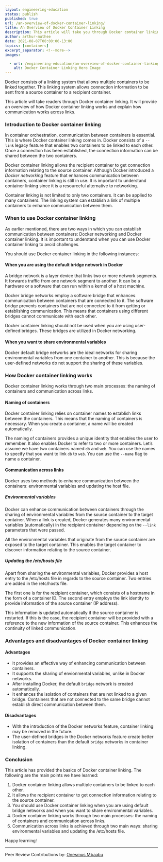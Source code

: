```yaml
---
layout: engineering-education
status: publish
published: true
url: /an-overview-of-docker-container-linking/
title: An Overview of Docker Container Linking
description: This article will take you through Docker container linking and explain when you should use it. It will also explain how it works and provide some of its advantages and disadvantages.
author: arthur-muthee
date: 2021-08-07T00:00:00-13:00
topics: [containers]
excerpt_separator: <!--more-->
images:

  - url: /engineering-education/an-overview-of-docker-container-linking/hero.png
    alt: Docker Container Linking Hero Image
---
```

Docker consists of a linking system that allows multiple containers to be linked together. This linking system allows connection information to be sent from a source container to a recipient container.
<!--more-->
This article will take readers through Docker container linking. It will provide an overview of how Docker container linking works and explain how communication works across links.

### Introduction to Docker container linking
In container orchestration, communication between containers is essential. This is where Docker container linking comes in. Docker consists of a `--link` legacy feature that enables two containers to be linked to each other. Once a connection has been established, the connection information can be shared between the two containers.  

Docker container linking allows the recipient container to get connection information relating to the source container. Although Docker introduced a *Docker networking* feature that enhances communication between containers, container linking is still in use. It is important to understand container linking since it is a resourceful alternative to networking. 

Container linking is not limited to only two containers. It can be applied to many containers. The linking system can establish a link of multiple containers to enhance communication between them. 

### When to use Docker container linking
As earlier mentioned, there are two ways in which you can establish communication between containers: Docker networking and Docker container linking. It is important to understand when you can use Docker container linking to avoid challenges.  

You should use Docker container linking in the following instances:

#### When you are using the default bridge network in Docker
A bridge network is a layer device that links two or more network segments. It forwards traffic from one network segment to another. It can be a hardware or a software that can run within a kernel of a host machine.

Docker bridge networks employ a software bridge that enhances communication between containers that are connected to it. The software bridge prevents containers that are not connected to it from getting or establishing communication. This means that containers using different bridges cannot communicate with each other.

Docker container linking should not be used when you are using user-defined bridges. These bridges are utilized in Docker networking. 

#### When you want to share environmental variables
Docker default bridge networks are the ideal networks for sharing environmental variables from one container to another. This is because the user-defined networks do not support the sharing of these variables. 

### How Docker container linking works
Docker container linking works through two main processes: the naming of containers and communication across links.

#### Naming of containers
Docker container linking relies on container names to establish links between the containers. This means that the naming of containers is necessary. When you create a container, a name will be created automatically.

The naming of containers provides a unique identity that enables the user to remember. It also enables Docker to refer to two or more containers. Let’s assume we have two containers named `db` and `web`. You can use the names to specify that you want to link `db` to `web`. You can use the `--name` flag to name a container.

#### Communication across links
Docker uses two methods to enhance communication between the containers: environmental variables and updating the host file.

##### Environmental variables
Docker can enhance communication between containers through the sharing of environmental variables from the source container to the target container. When a link is created, Docker generates many environmental variables (automatically) in the recipient container depending on the `--link` parameters that were passed.

All the environmental variables that originate from the source container are exposed to the target container. This enables the target container to discover information relating to the source container. 

##### Updating the /etc/hosts file
Apart from sharing the environmental variables, Docker provides a host entry to the /etc/hosts file in regards to the source container. Two entries are added in the /etc/hosts file. 

The first one is for the recipient container, which consists of a hostname in the form of a container ID. The second entry employs the link identity to provide information of the source container (IP address). 

This information is updated automatically if the source container is restarted. If this is the case, the recipient container will be provided with a reference to the new information of the source container. This enhances the continuity of linked communication. 

### Advantages and disadvantages of Docker container linking
#### Advantages
- It provides an effective way of enhancing communication between containers.
- It supports the sharing of envionmental variables, unlike in Docker networks.
- After installing Docker, the default `bridge` network is created automatically. 
- It enhances the isolation of containers that are not linked to a given bridge. Containers that are not connected to the same bridge cannot establish direct communication between them. 

#### Disadvantages
- With the introduction of the Docker networks feature, container linking may be removed in the future. 
- The user-defined bridges in the Docker networks feature create better isolation of containers than the default `bridge` networks in container linking.

### Conclusion
This article has provided the basics of Docker container linking. The following are the main points we have learned:
1. Docker container linking allows multiple containers to be linked to each other. 
2. It allows the recipient container to get connection information relating to the source container.
3. You should use Docker container linking when you are using default bridge networks and when you want to share environmental variables.
4. Docker container linking works through two main processes: the naming of containers and communication across links.
5. Communication across links is achieved through two main ways: sharing environmental variables and updating the /etc/hosts file.

Happy learning!

---
Peer Review Contributions by: [Onesmus Mbaabu](/engineering-education/authors/onesmus-mbaabu/)

